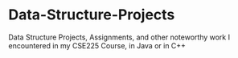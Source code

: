 # Data-Structure-Projects
Data Structure Projects, Assignments, and other noteworthy work I encountered in my CSE225 Course, in Java or in C++
